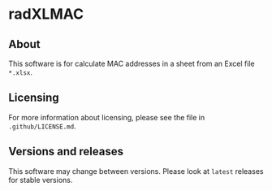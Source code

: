 # radXLMAC
## About
This software is for calculate MAC addresses in a sheet from an Excel file `*.xlsx`.
## Licensing
For more information about licensing, please see the file in `.github/LICENSE.md`.
## Versions and releases
This software may change between versions. Please look at `latest` releases for stable versions.
